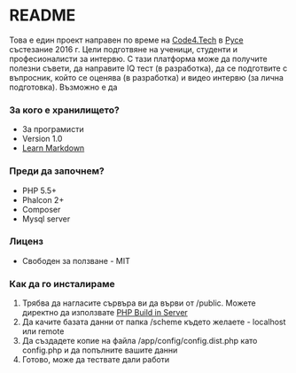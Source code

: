 # README #

Това е един проект направен по време на [Code4.Tech](http://code4.tech) в [Русе](http://code4.tech/%D1%80%D1%83%D1%81%D0%B5/) състезание 2016 г. Цели подготвяне на ученици, студенти и професионалисти за интервю. 
С тази платформа може да получите полезни съвети, да направите IQ тест (в разработка), да се подготвите с въпросник, който се оценява (в разработка) и видео интервю (за лична подготовка).
Възможно е да 

### За кого е хранилището? ###

* За програмисти
* Version 1.0
* [Learn Markdown](https://bitbucket.org/tutorials/markdowndemo)

### Преди да започнем? ###

* PHP 5.5+ 
* Phalcon 2+
* Composer
* Mysql server

### Лиценз ###

* Свободен за ползване - MIT

### Как да го инсталираме ###

1. Трябва да нагласите сървъра ви да върви от /public. Можете директно да използвате [PHP Build in Server](http://php.net/manual/en/features.commandline.webserver.php)  
2. Да качите базата данни от папка /scheme където желаете - localhost или remote
3. Да създадете копие на файла /app/config/config.dist.php като config.php и да попълните вашите данни
4. Готово, може да тествате дали работи